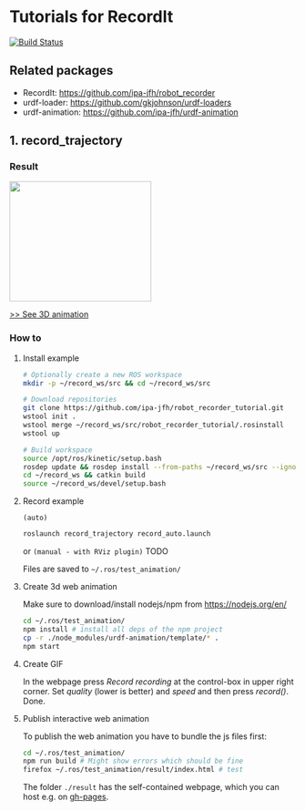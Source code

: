 # Tutorials for RecordIt

[![Build Status](https://travis-ci.org/ipa-jfh/robot_recorder_tutorials.svg?branch=master)](https://travis-ci.org/ipa-jfh/robot_recorder_tutorials)


## Related packages
- RecordIt: https://github.com/ipa-jfh/robot_recorder
- urdf-loader: https://github.com/gkjohnson/urdf-loaders
- urdf-animation: https://github.com/ipa-jfh/urdf-animation

## 1. record_trajectory
### Result
<a href="https://ipa-jfh.github.io/urdf-animation/manipulator_ur5/">
    <img src="https://user-images.githubusercontent.com/17281534/46701301-8f98ac00-cc1f-11e8-8ee1-af82548453d2.gif" width="249" height="211" >
</a>

[>> See 3D animation](https://ipa-jfh.github.io/urdf-animation/manipulator_ur5/)

### How to

1. Install example

    ```bash
    # Optionally create a new ROS workspace
    mkdir -p ~/record_ws/src && cd ~/record_ws/src

    # Download repositories
    git clone https://github.com/ipa-jfh/robot_recorder_tutorial.git
    wstool init .
    wstool merge ~/record_ws/src/robot_recorder_tutorial/.rosinstall
    wstool up

    # Build workspace
    source /opt/ros/kinetic/setup.bash
    rosdep update && rosdep install --from-paths ~/record_ws/src --ignore-src
    cd ~/record_ws && catkin build
    source ~/record_ws/devel/setup.bash
    ```
1. Record example

    `(auto)`
    ```bash
    roslaunch record_trajectory record_auto.launch
    ```
    or
    `(manual - with RViz plugin)`
    TODO

    Files are saved to  `~/.ros/test_animation/`


1. Create 3d web animation

    Make sure to download/install nodejs/npm from https://nodejs.org/en/

    ```bash
    cd ~/.ros/test_animation/
    npm install # install all deps of the npm project
    cp -r ./node_modules/urdf-animation/template/* .
    npm start
    ```

2. Create GIF

    In the webpage press _Record recording_ at the control-box in upper right corner.
    Set _quality_ (lower is better) and _speed_ and then press _record()_.
    Done.

3. Publish interactive web animation

    To publish the web animation you have to bundle the js files first:

    ```bash
    cd ~/.ros/test_animation/
    npm run build # Might show errors which should be fine
    firefox ~/.ros/test_animation/result/index.html # test
    ```

    The folder `./result` has the self-contained webpage, which you can host e.g. on [gh-pages](https://help.github.com/articles/configuring-a-publishing-source-for-github-pages/).



